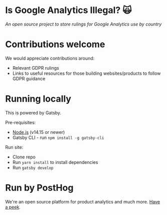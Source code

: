 # Is Google Analytics Illegal? 🙀

_An open source project to store rulings for Google Analytics use by country_

# Contributions welcome

We would appreciate contributions around:

* Relevant GDPR rulings
* Links to useful resources for those building websites/products to follow GDPR guidance

# Running locally

This is powered by Gatsby.

Pre-requisites:

* [Node.js](https://www.gatsbyjs.com/docs/tutorial/part-0/#nodejs) (v14.15 or newer)
* Gatsby CLI - run `npm install -g gatsby-cli`

Run site:

* Clone repo
* Run `yarn install` to install dependencies
* Run `gatsby develop`

# Run by PostHog

We're an open source platform for product analytics and much more. [Have a peek](https://github/com/posthog/posthog).
